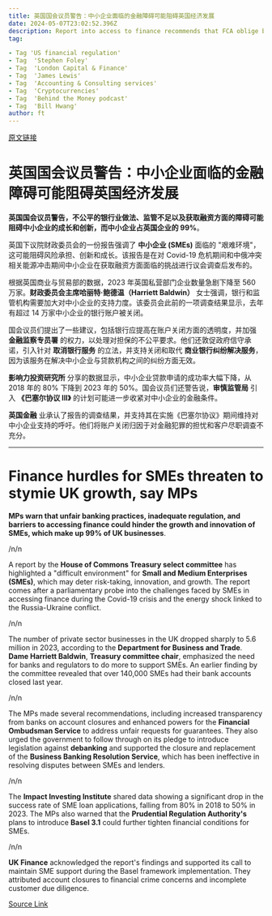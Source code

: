```yaml
---
title: 英国国会议员警告：中小企业面临的金融障碍可能阻碍英国经济发展
date: 2024-05-07T23:02:52.396Z
description: Report into access to finance recommends that FCA oblige banks to share account closures on a quarterly basis
tag: 

- Tag 'US financial regulation'
- Tag  'Stephen Foley'
- Tag  'London Capital & Finance'
- Tag  'James Lewis'
- Tag  'Accounting & Consulting services'
- Tag  'Cryptocurrencies'
- Tag  'Behind the Money podcast'
- Tag  'Bill Hwang'
author: ft
---
```


[原文链接](https://ft.com/content/95025a03-5e1a-44d0-83e6-3310a1bce068)

# 英国国会议员警告：中小企业面临的金融障碍可能阻碍英国经济发展

**英国国会议员警告，不公平的银行业做法、监管不足以及获取融资方面的障碍可能阻碍中小企业的成长和创新，而中小企业占英国企业的 99%**。

英国下议院财政委员会的一份报告强调了 **中小企业 (SMEs)** 面临的 "艰难环境"，这可能阻碍风险承担、创新和成长。该报告是在对 Covid-19 危机期间和中俄冲突相关能源冲击期间中小企业在获取融资方面面临的挑战进行议会调查后发布的。

根据英国商业与贸易部的数据，2023 年英国私营部门企业数量急剧下降至 560 万家。**财政委员会主席哈丽特·鲍德温（Harriett Baldwin）** 女士强调，银行和监管机构需要加大对中小企业的支持力度。该委员会此前的一项调查结果显示，去年有超过 14 万家中小企业的银行账户被关闭。

国会议员们提出了一些建议，包括银行应提高在账户关闭方面的透明度，并加强 **金融监察专员署** 的权力，以处理对担保的不公平要求。他们还敦促政府信守承诺，引入针对 **取消银行服务** 的立法，并支持关闭和取代 **商业银行纠纷解决服务**，因为该服务在解决中小企业与贷款机构之间的纠纷方面无效。

**影响力投资研究所** 分享的数据显示，中小企业贷款申请的成功率大幅下降，从 2018 年的 80% 下降到 2023 年的 50%。国会议员们还警告说，**审慎监管局** 引入 **《巴塞尔协议 III》** 的计划可能进一步收紧对中小企业的金融条件。

**英国金融** 业承认了报告的调查结果，并支持其在实施《巴塞尔协议》期间维持对中小企业支持的呼吁。他们将账户关闭归因于对金融犯罪的担忧和客户尽职调查不充分。

---

# Finance hurdles for SMEs threaten to stymie UK growth, say MPs

**MPs warn that unfair banking practices, inadequate regulation, and barriers to accessing finance could hinder the growth and innovation of SMEs, which make up 99% of UK businesses**. 

/n/n

A report by the **House of Commons Treasury select committee** has highlighted a "difficult environment" for **Small and Medium Enterprises (SMEs)**, which may deter risk-taking, innovation, and growth. The report comes after a parliamentary probe into the challenges faced by SMEs in accessing finance during the Covid-19 crisis and the energy shock linked to the Russia-Ukraine conflict. 

/n/n

The number of private sector businesses in the UK dropped sharply to 5.6 million in 2023, according to the **Department for Business and Trade**. **Dame Harriett Baldwin**, **Treasury committee chair**, emphasized the need for banks and regulators to do more to support SMEs. An earlier finding by the committee revealed that over 140,000 SMEs had their bank accounts closed last year. 

/n/n

The MPs made several recommendations, including increased transparency from banks on account closures and enhanced powers for the **Financial Ombudsman Service** to address unfair requests for guarantees. They also urged the government to follow through on its pledge to introduce legislation against **debanking** and supported the closure and replacement of the **Business Banking Resolution Service**, which has been ineffective in resolving disputes between SMEs and lenders. 

/n/n

The **Impact Investing Institute** shared data showing a significant drop in the success rate of SME loan applications, falling from 80% in 2018 to 50% in 2023. The MPs also warned that the **Prudential Regulation Authority's** plans to introduce **Basel 3.1** could further tighten financial conditions for SMEs. 

/n/n

**UK Finance** acknowledged the report's findings and supported its call to maintain SME support during the Basel framework implementation. They attributed account closures to financial crime concerns and incomplete customer due diligence.

[Source Link](https://ft.com/content/95025a03-5e1a-44d0-83e6-3310a1bce068)

